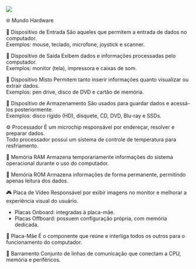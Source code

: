 #

<img src="https://cdn.mos.cms.futurecdn.net/CCRppuwU2of3okGkhAmeHT-1200-80.jpg">
<title><h1>mundo-hardware</h1></title>

🌐 Mundo Hardware

🔽 Dispositivo de Entrada
São aqueles que permitem a entrada de dados no computador.  
Exemplos: mouse, teclado, microfone, joystick e scanner.

🔼 Dispositivo de Saída
Exibem dados e informações processadas pelo computador.  
Exemplos: monitor (tela), impressora e caixas de som.

🔁 Dispositivo Misto
Permitem tanto inserir informações quanto visualizar ou extrair dados.  
Exemplos: pen drive, disco de DVD e cartão de memória.

💾 Dispositivo de Armazenamento
São usados para guardar dados e acessá-los posteriormente.  
Exemplos: disco rígido (HD), disquete, CD, DVD, Blu-ray e SSDs.

⚙️ Processador
É um microchip responsável por endereçar, resolver e preparar dados.  
Todo processador possui um sistema de controle de temperatura para resfriamento.

🧠 Memória RAM
Armazena temporariamente informações do sistema operacional durante o uso do computador.

🧱 Memória ROM
Armazena informações de forma permanente, permitindo apenas leitura dos dados.

🎮 Placa de Vídeo
Responsável por exibir imagens no monitor e melhorar a experiência visual do usuário.  
- Placas Onboard: integradas à placa-mãe.  
- Placas Offboard: possuem configuração própria, com memória dedicada.

🧩 Placa-Mãe
É o componente que reúne e interliga todos os outros para o funcionamento do computador.

🔌 Barramento
Conjunto de linhas de comunicação que conectam a CPU, memória e periféricos.

